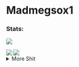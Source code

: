 # Madmegsox1
### Stats:
![](https://komarev.com/ghpvc/?username=Madmegsox1&label=Views)
<a href="https://github.com/Madmegsox1/github-readme-stats">
  <!-- Change the `github-readme-stats.anuraghazra1.vercel.app` to `github-readme-stats.vercel.app`  -->
  <img align="center" src="https://github-readme-stats.vercel.app/api/top-langs/?username=Madmegsox1&langs_count=8&theme=radical" />
  <img align="left" src="https://github-readme-stats.vercel.app/api?username=Madmegsox1&show_icons=true&theme=radical" />
</a>

<details>
<summary>
  More Shit
</summary>
  
  ### What languges do i know :
 
</details>
